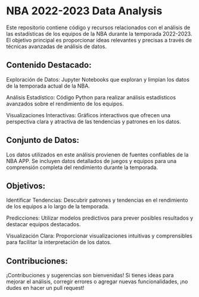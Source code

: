 # NBA 2022-2023 Data Analysis

Este repositorio contiene código y recursos relacionados con el análisis de las estadísticas de los equipos de la NBA durante la temporada 2022-2023. El objetivo principal es proporcionar ideas relevantes y precisas a través de técnicas avanzadas de análisis de datos.

## Contenido Destacado:

Exploración de Datos: Jupyter Notebooks que exploran y limpian los datos de la temporada actual de la NBA.

Análisis Estadístico: Código Python para realizar análisis estadísticos avanzados sobre el rendimiento de los equipos.

Visualizaciones Interactivas: Gráficos interactivos que ofrecen una perspectiva clara y atractiva de las tendencias y patrones en los datos.

## Conjunto de Datos:

Los datos utilizados en este análisis provienen de fuentes confiables de la NBA APP. Se incluyen datos detallados de juegos y equipos para una comprensión completa del rendimiento durante la temporada.

## Objetivos:

Identificar Tendencias: Descubrir patrones y tendencias en el rendimiento de los equipos a lo largo de la temporada.

Predicciones: Utilizar modelos predictivos para prever posibles resultados y destacar equipos destacados.

Visualización Clara: Proporcionar visualizaciones intuitivas y comprensibles para facilitar la interpretación de los datos.

## Contribuciones:

¡Contribuciones y sugerencias son bienvenidas! Si tienes ideas para mejorar el análisis, corregir errores o agregar nuevas funcionalidades, ¡no dudes en hacer un pull request!
